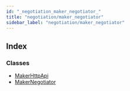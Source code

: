 ```yaml
---
id: "_negotiation_maker_negotiator_"
title: "negotiation/maker_negotiator"
sidebar_label: "negotiation/maker_negotiator"
---
```


## Index

### Classes

* [MakerHttpApi](../classes/_negotiation_maker_negotiator_.makerhttpapi.md)
* [MakerNegotiator](../classes/_negotiation_maker_negotiator_.makernegotiator.md)
